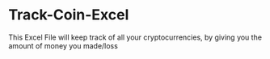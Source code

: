 # Track-Coin-Excel
This Excel File will keep track of all your cryptocurrencies, by giving you the amount of money you made/loss
